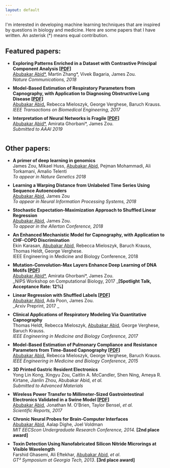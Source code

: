 ```yaml
---
layout: default
---
```


<style> 
li{
padding-bottom: 10px;
} 
</style>

 I'm interested in developing machine learning techniques that are inspired by questions in biology and medicine. Here are some papers that I have written.  An asterisk (\*) means equal contribution.

Featured papers:
----
* **Exploring Patterns Enriched in a Dataset with Contrastive Principal Component Analysis [[PDF](https://www.nature.com/articles/s41467-018-04608-8.pdf)]** <br>
<span style="text-decoration: underline;">Abubakar Abid\*</span>, Martin Zhang\*, Vivek Bagaria, James Zou.<br> 
_Nature Communications, 2018_ <br> 
* **Model-Based Estimation of Respiratory Parameters from Capnography, with Application to Diagnosing Obstructive Lung Disease [[PDF](http://a12d.com/wp-content/uploads/2016/01/07915749.pdf)]** <br> 
  <span style="text-decoration: underline;">Abubakar Abid</span><b>,</b> Rebecca Mieloszyk, George Verghese, Baruch Krauss.<br> 
  _IEEE Transactions on Biomedical Engineering, 2017_ <br>
 * **Interpretation of Neural Networks is Fragile [[PDF](https://openreview.net/pdf?id=H1xJjlbAZ)]** <br>
  <span style="text-decoration: underline;">Abubakar Abid\*</span>, Amirata Ghorbani\*, James Zou.  <br>
  _Submitted to AAAI 2019_ <br>
 
Other papers:
----
  * **A primer of deep learning in genomics** <br>
  James Zou, Mikael Huss, <span style="text-decoration: underline;">Abubakar Abid</span>, Pejman Mohammadi, Ali Torkamani, Amalio Telenti <br>
  _To appear in Nature Genetics 2018_ <br>
  * **Learning a Warping Distance from Unlabeled Time Series Using Sequence Autoencoders** <br>
  <span style="text-decoration: underline;">Abubakar Abid</span>, James Zou <br>
  _To appear in Neural Information Processing Systems, 2018_ <br>
  * **Stochastic Expectation-Maximization Approach to Shuffled Linear Regression**<br>
  <span style="text-decoration: underline;">Abubakar Abid</span>, James Zou. <br>
  _To appear in the Allerton Conference, 2018_ <br>
  * **An Enhanced Mechanistic Model for Capnography, with Application to CHF-COPD Discrimination** <br>
  Ekin Karasan, <span style="text-decoration: underline;">Abubakar Abid</span>, Rebecca Mieloszyk, Baruch Krauss, Thomas Heldt, George Verghese. <br>
  IEEE Engineering in Medicine and Biology Conference, 2018 <br>
  * **Mutation-Convolution-Max Layers Enhance Deep Learning of DNA Motifs [[PDF](http://a12d.com/wp-content/uploads/2016/01/Mutation_Convolution_NIPS_Workshop-15.pdf)]** <br>
  <span style="text-decoration: underline;">Abubakar Abid\*</span>, Amirata Ghorbani\*, James Zou.  <br>
  _NIPS Workshop on Computational Biology, 2017 _**[Spotlight Talk, Acceptance Rate: 12%]** <br> 
  * **Linear Regression with Shuffled Labels [[PDF](https://arxiv.org/pdf/1705.01342.pdf)]** <br> 
  <span style="text-decoration: underline;">Abubakar Abid</span>, Ada Poon, James Zou.<br> 
  _Arxiv Preprint, 2017 _ <br>
  * **Clinical Applications of Respiratory Modeling Via Quantitative Capnography** <br>
  Thomas Heldt, Rebecca Mieloszyk, <span style="text-decoration: underline;">Abubakar Abid</span>, George Verghese, Baruch Krauss.<br> 
  _IEEE Engineering in Medicine and Biology Conference, 2017_ <br>
  * **Model-Based Estimation of Pulmonary Compliance and Resistance Parameters from Time-Based Capnography [[PDF](http://a12d.com/wp-content/uploads/2016/01/07318701.pdf)]** <br> 
  <span style="text-decoration: underline;">Abubakar Abid</span><b>,</b> Rebecca Mieloszyk, George Verghese, Baruch Krauss.
  <br> _IEEE Engineering in Medicine and Biology Conference, 2015_ <br>
  * **3D Printed Gastric Resident Electronics** <br>
Yong Lin Kong, Xingyu Zou, Caitlin A. McCandler, Shen Ning, Ameya R. Kirtane, Jianlin Zhou, Abubakar Abid, _et al._ <br>
*Submitted to Advanced Materials*
  * **Wireless Power Transfer to Millimeter-Sized Gastrointestinal Electronics Validated in a Swine Model [[PDF](http://a12d.com/wp-content/uploads/2016/01/srep46745.pdf)]** <br>
   <span style="text-decoration: underline;">Abubakar Abid</span>, Jonathan M. O’Brien, Taylor Bensel, _et al._ <br>
_Scientific Reports, 2017_ <br>
  * **Chronic Neural Probes for Brain-Computer Interfaces**  <br>
  <span style="text-decoration: underline;">Abubakar Abid</span>, Aalap Dighe, Joel Voldman <br>
  _MIT EECScon Undergraduate Research Conference, 2014._ **[2nd place award]** <br> 
  * **Toxin Detection Using Nanofabricated Silicon Nitride Microrings at Visible Wavelength** 
  <br> Farshid Ghasemi, Ali Eftekhar, <span style="text-decoration: underline;">Abubakar Abid</span>, _et al_.
  <br> _GT² Symposium at Georgia Tech, 2013_. **[3rd place award]** <br>
